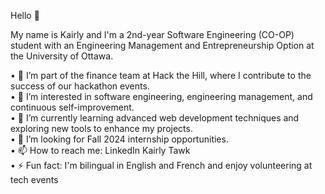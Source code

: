 Hello 👋

My name is Kairly and I'm a 2nd-year Software Engineering (CO-OP) student with an Engineering Management and Entrepreneurship Option at the University of Ottawa.

•  💼 I’m part of the finance team at Hack the Hill, where I contribute to the success of our hackathon events.  
•  👀 I’m interested in software engineering, engineering management, and continuous self-improvement.  
•  🌱 I’m currently learning advanced web development techniques and exploring new tools to enhance my projects.  
• 🤝 I’m looking for Fall 2024 internship opportunities.  
•  📫 How to reach me: LinkedIn  Kairly Tawk    
•  ⚡ Fun fact: I'm bilingual in English and French and enjoy volunteering at tech events  
